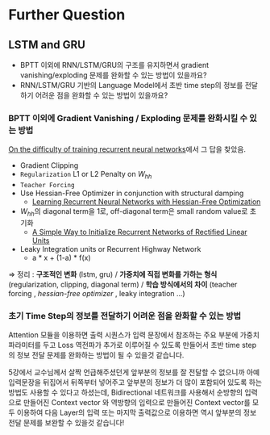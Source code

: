 # Further Question

## LSTM and GRU
- BPTT 이외에 RNN/LSTM/GRU의 구조를 유지하면서 gradient vanishing/exploding 문제를 완화할 수 있는 방법이 있을까요?
- RNN/LSTM/GRU 기반의 Language Model에서 초반 time step의 정보를 전달하기 어려운 점을 완화할 수 있는 방법이 있을까요?

### BPTT 이외에 Gradient Vanishing / Exploding 문제를 완화시킬 수 있는 방법
[On the difficulty of training recurrent neural networks](https://proceedings.mlr.press/v28/pascanu13.pdf)에서 그 답을 찾았음.
- Gradient Clipping
- `Regularization` L1 or L2 Penalty on $W_{hh}$
- `Teacher Forcing`
- Use Hessian-Free Optimizer in conjunction with structural damping
    - [Learning Recurrent Neural Networks with Hessian-Free Optimization](https://icml.cc/Conferences/2011/papers/532_icmlpaper.pdf)
- $W_{hh}$의 diagonal term을 1로, off-diagonal term은 small random value로 초기화
    - [A Simple Way to Initialize Recurrent Networks of Rectified Linear Units](https://arxiv.org/abs/1504.00941)
- Leaky Integration units or Recurrent Highway Network
    - a * x + (1-a) * f(x)

⇒  정리  :  **구조적인 변화** (lstm, gru) / **가중치에 직접 변화를 가하는 형식** (regularization, clipping, diagonal term)  / **학습 방식에서의 차이** (teacher forcing , *hessian-free optimizer* , leaky integration ...)

### 초기 Time Step의 정보를 전달하기 어려운 점을 완화할 수 있는 방법
Attention 모듈을 이용하면 출력 시퀀스가 입력 문장에서 참조하는 주요 부분에 가중치 파라미터를 두고 Loss 역전파가 추가로 이루어질 수 있도록 만들어서 초반 time step의 정보 전달 문제를 완화하는 방법이 될 수 있을것 같습니다.

5강에서 교수님께서 살짝 언급해주셨던게 앞부분의 정보를 잘 전달할 수 없으니까 아예 입력문장을 뒤집어서 뒤쪽부터 넣어주고 앞부분의 정보가 더 많이 포함되어 있도록 하는 방법도 사용할 수 있다고 하셨는데, Bidirectional 네트워크를 사용해서 순방향의 입력으로 만들어진 Context vector 와 역방향의 입력으로 만들어진 Context vector를 모두 이용하여 다음 Layer의 입력 또는 마지막 출력값으로 이용하면 역시 앞부분의 정보 전달 문제를 보완할 수 있을것 같습니다!
